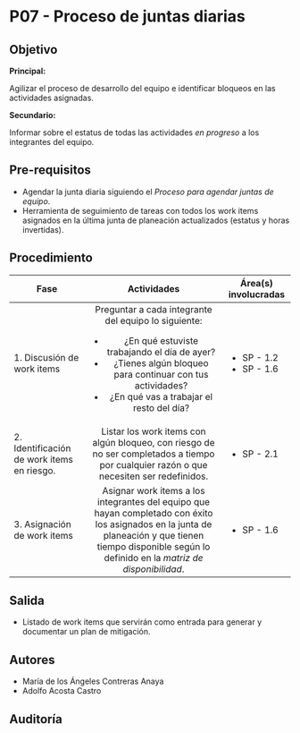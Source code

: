 # P07 - Proceso de juntas diarias

## Objetivo

**Principal:**

Agilizar el proceso de desarrollo del equipo e identificar bloqueos en las actividades asignadas.

**Secundario:**

Informar sobre el estatus de todas las actividades *en progreso* a los integrantes del equipo.

## Pre-requisitos

- Agendar la junta diaria siguiendo el *Proceso para agendar juntas de equipo*.
- Herramienta de seguimiento de tareas con todos los work items asignados en la última junta de planeación actualizados (estatus y horas invertidas).

## Procedimiento

| Fase |   Actividades   | Área(s) involucradas |
|------|:---------------:|--------------------|
| 1. Discusión de work items | Preguntar a cada integrante del equipo lo siguiente: <ul><li>¿En qué estuviste trabajando el día de ayer?</li><li>¿Tienes algún bloqueo para continuar con tus actividades?</li><li>¿En qué vas a trabajar el resto del día?</li></ul>  | <ul><li>SP - 1.2</li><li>SP - 1.6</li></ul> |
| 2. Identificación de work items en riesgo. | Listar los work items con algún bloqueo, con riesgo de no ser completados a tiempo por cualquier razón o que necesiten ser redefinidos. | <ul><li>SP - 2.1</li></ul> |
| 3. Asignación de work items | Asignar work items a los integrantes del equipo que hayan completado con éxito los asignados en la junta de planeación y que tienen tiempo disponible según lo definido en la *matriz de disponibilidad*. | <ul><li>SP - 1.6</li></ul> |

## Salida

- Listado de work items que servirán como entrada para generar y documentar un plan de mitigación.

## Autores

- María de los Ángeles Contreras Anaya
- Adolfo Acosta Castro

## Auditoría